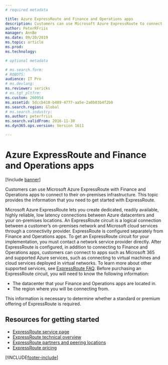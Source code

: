 ```yaml
---
# required metadata

title: Azure ExpressRoute and Finance and Operations apps
description: Customers can use Microsoft Azure ExpressRoute to connect to their on-premises infrastructure.
author: PeterRFriis
manager: AnnBe
ms.date: 09/20/2019
ms.topic: article
ms.prod: 
ms.technology: 

# optional metadata

# ms.search.form: 
# ROBOTS: 
audience: IT Pro
# ms.devlang: 
ms.reviewer: sericks
# ms.tgt_pltfrm: 
ms.custom: 260954
ms.assetid: 5dccb418-b489-4777-aa5e-2a0b03b4f2b0
ms.search.region: Global
# ms.search.industry: 
ms.author: peterfriis
ms.search.validFrom: 2016-11-30
ms.dyn365.ops.version: Version 1611

---
```


# Azure ExpressRoute and Finance and Operations apps

[!include [banner](../includes/banner.md)]

Customers can use Microsoft Azure ExpressRoute with Finance and Operations apps to connect to their on-premises infrastructure. This topic provides the information that you need to get started with ExpressRoute.

Microsoft Azure ExpressRoute lets you create dedicated, readily available, highly reliable, low latency connections between Azure datacenters and your on-premises locations. An ExpressRoute circuit is a logical connection between a customer’s on-premises network and Microsoft cloud services through a connectivity provider. ExpressRoute is configured separately from Finance and Operations apps. To get an ExpressRoute circuit for your implementation, you must contact a network service provider directly. After ExpressRoute is configured, in addition to connecting to Finance and Operations apps, customers can connect to apps such as Microsoft 365 and supported Azure services, such as connecting to virtual machines and cloud services deployed in virtual networks. To learn more about other supported services, see [ExpressRoute FAQ](/azure/expressroute/expressroute-faqs). Before purchasing an ExpressRoute circuit, you will need to know the following information:

- The datacenter that your Finance and Operations apps are located in.
- The region where you will be connecting from.

This information is necessary to determine whether a standard or premium offering of ExpressRoute is required.

## Resources for getting started

- [ExpressRoute service page](https://azure.microsoft.com/services/expressroute/)
- [ExpressRoute technical overview](https://azure.microsoft.com/documentation/articles/expressroute-introduction/)
- [ExpressRoute partners and peering locations](https://azure.microsoft.com/documentation/articles/expressroute-locations/)
- [ExpressRoute pricing](https://azure.microsoft.com/pricing/details/expressroute/)


[!INCLUDE[footer-include](../../../includes/footer-banner.md)]
